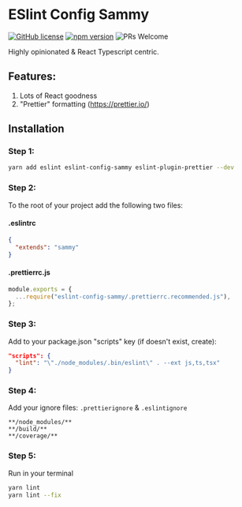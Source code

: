 # ESlint Config Sammy

[![GitHub license](https://img.shields.io/badge/license-MIT-blue.svg)](https://github.com/sammysaglam/eslint-config-sammy/blob/master/LICENSE)
[![npm version](https://img.shields.io/npm/v/eslint-config-sammy.svg?style=flat)](https://www.npmjs.com/package/eslint-config-sammy)
![PRs Welcome](https://img.shields.io/badge/PRs-welcome-brightgreen.svg)

Highly opinionated & React Typescript centric.

## Features:

1. Lots of React goodness
2. "Prettier" formatting (https://prettier.io/)

## Installation

### Step 1:

```bash
yarn add eslint eslint-config-sammy eslint-plugin-prettier --dev
```

### Step 2:

To the root of your project add the following two files:

#### .eslintrc

```json
{
  "extends": "sammy"
}
```

#### .prettierrc.js

```javascript
module.exports = {
  ...require("eslint-config-sammy/.prettierrc.recommended.js"),
};
```

### Step 3:

Add to your package.json "scripts" key (if doesn't exist, create):

```json
"scripts": {
  "lint": "\"./node_modules/.bin/eslint\" . --ext js,ts,tsx"
}
```

### Step 4:

Add your ignore files: `.prettierignore` & `.eslintignore`

```
**/node_modules/**
**/build/**
**/coverage/**
```

### Step 5:

Run in your terminal

```bash
yarn lint
yarn lint --fix
```
